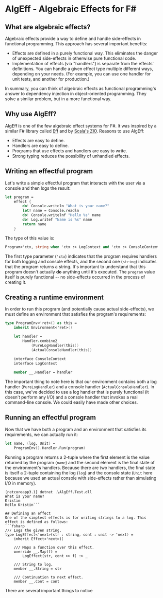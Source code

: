# AlgEff - Algebraic Effects for F#
## What are algebraic effects?
Algebraic effects provide a way to define and handle side-effects in  functional programming. This approach has several important benefits:
* Effects are defined in a purely functional way. This eliminates the danger of unexpected side-effects in otherwise pure functional code.
* Implementation of effects (via "handlers") is separate from the effects' definitions. You can handle a given effect type multiple different ways, depending on your needs. (For example, you can use one handler for unit tests, and another for production.)

In summary, you can think of algebraic effects as functional programming's answer to dependency injection in object-oriented programming. They solve a similar problem, but in a more functional way.
## Why use AlgEff?
AlgEff is one of the few algebraic effect systems for F#. It was inspired by a similar F# library called [Eff](https://github.com/palladin/Eff) and by [Scala's ZIO](https://zio.dev/). Reasons to use AlgEff:
* Effects are easy to define.
* Handlers are easy to define.
* Programs that use effects and handlers are easy to write.
* Strong typing reduces the possibility of unhandled effects.
## Writing an effectful program
Let's write a simple effectful program that interacts with the user via a console and then logs the result:
```fsharp
let program =
    effect {
        do! Console.writeln "What is your name?"
        let! name = Console.readln
        do! Console.writelnf "Hello %s" name
        do! Log.writef "Name is %s" name
        return name
    }
```
The type of this value is:
```fsharp
Program<'ctx, string when 'ctx :> LogContext and 'ctx :> ConsoleContext>
```
The first type parameter (`'ctx`) indicates that the program requires handlers for both logging and console effects, and the second one (`string`) indicates that the program returns a string. It's important to understand that this program doesn't actually **do** anything until it's executed. The `program` value itself is purely functional -- no side-effects occurred in the process of creating it.
## Creating a runtime environment
In order to run this program (and potentially cause actual side-effects), we must define an environment that satisfies the program's requirements:
```fsharp
type ProgramEnv<'ret>() as this =
    inherit Environment<'ret>()

    let handler =
        Handler.combine2
            (PureLogHandler(this))
            (ActualConsoleHandler(this))
    
    interface ConsoleContext
    interface LogContext

    member __.Handler = handler
```
The important thing to note here is that our environment contains both a log handler (`PureLogHandler`) and a console handler (`ActualConsoleHandler`). In this case, we've decided to use a log handler that is purely functional (it doesn't perform any I/O) and a console handler that invokes a real command-line console. We could easily have made other choices.
## Running an effectful program
Now that we have both a program and an environment that satisfies its requirements, we can actually run it:
```fsharp
let name, (log, Unit) =
    ProgramEnv().Handler.Run(program)
```
Running a program returns a 2-tuple where the first element is the value returned by the program (`name`) and the second element is the final state of the environment's handlers. Because there are two handlers, the final state is itself a 2-tuple containing the log (`log`) and the console state (`Unit` here because we used an actual console with side-effects rather than simulating I/O in memory).
```
[netcoreapp3.1] dotnet .\AlgEff.Test.dll
What is your name?
Kristin
Hello Kristin```

## Defining an effect
One of the simplest effects is for writing strings to a log. This effect is defined as follows:
```fsharp
/// Logs the given string.
type LogEffect<'next>(str : string, cont : unit -> 'next) =
    inherit Effect<'next>()

    /// Maps a function over this effect.
    override __.Map(f) =
        LogEffect(str, cont >> f) :> _

    /// String to log.
    member __.String = str

    /// Continuation to next effect.
    member __.Cont = cont
```
There are several important things to notice 
<!--stackedit_data:
eyJoaXN0b3J5IjpbMTMwNjUzODQ3MywtNjEzNjgzMzA0LDE2Nz
kyOTg1OTAsMzU2MzM4NDM5LC0xNjIxMzk3MTM4XX0=
-->
